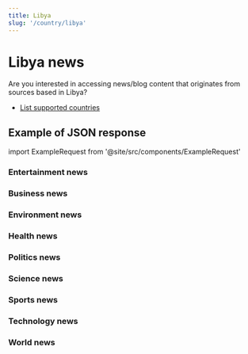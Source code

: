 ```yaml
---
title: Libya
slug: '/country/libya'
---
```


# Libya news

Are you interested in accessing news/blog content that originates from sources based in Libya?

- [List supported countries](/get-articles/countries)

## Example of JSON response

import ExampleRequest from '@site/src/components/ExampleRequest'

### Entertainment news
<ExampleRequest url="https://api.apitube.io/v1/news/articles?limit=2&category=news/Arts_and_Entertainment&country=ly"></ExampleRequest>

### Business news
<ExampleRequest url="https://api.apitube.io/v1/news/articles?limit=2&category=news/Business&country=ly"></ExampleRequest>

### Environment news
<ExampleRequest url="https://api.apitube.io/v1/news/articles?limit=2&category=news/Environment&country=ly"></ExampleRequest>

### Health news
<ExampleRequest url="https://api.apitube.io/v1/news/articles?limit=2&category=news/Health&country=ly"></ExampleRequest>

### Politics news
<ExampleRequest url="https://api.apitube.io/v1/news/articles?limit=2&category=news/Politics&country=ly"></ExampleRequest>

### Science news
<ExampleRequest url="https://api.apitube.io/v1/news/articles?limit=2&category=news/Science&country=ly"></ExampleRequest>

### Sports news
<ExampleRequest url="https://api.apitube.io/v1/news/articles?limit=2&category=news/Sports&country=ly"></ExampleRequest>

### Technology news
<ExampleRequest url="https://api.apitube.io/v1/news/articles?limit=2&category=news/Technology&country=ly"></ExampleRequest>

### World news
<ExampleRequest url="https://api.apitube.io/v1/news/articles?limit=2&category=news/World&country=ly"></ExampleRequest>
